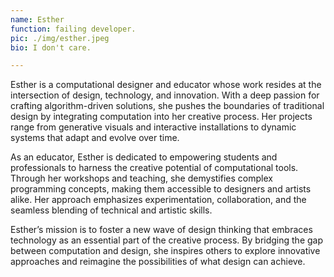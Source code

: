 ```yaml
---
name: Esther
function: failing developer. 
pic: ./img/esther.jpeg
bio: I don't care.

---
```


Esther is a computational designer and educator whose work resides at the intersection of design, technology, and innovation. With a deep passion for crafting algorithm-driven solutions, she pushes the boundaries of traditional design by integrating computation into her creative process. Her projects range from generative visuals and interactive installations to dynamic systems that adapt and evolve over time.  

As an educator, Esther is dedicated to empowering students and professionals to harness the creative potential of computational tools. Through her workshops and teaching, she demystifies complex programming concepts, making them accessible to designers and artists alike. Her approach emphasizes experimentation, collaboration, and the seamless blending of technical and artistic skills.  

Esther’s mission is to foster a new wave of design thinking that embraces technology as an essential part of the creative process. By bridging the gap between computation and design, she inspires others to explore innovative approaches and reimagine the possibilities of what design can achieve.

